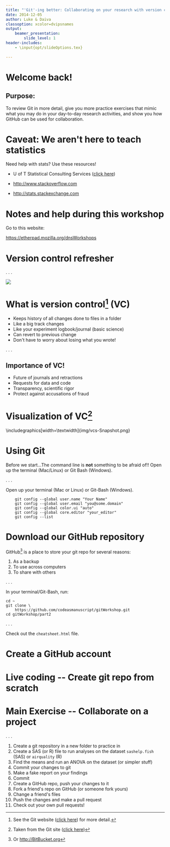 ```yaml
---
title: "'Git'-ing better: Collaborating on your research with version control and GitHub"
date: 2014-12-05
author: Luke & Daiva
classoption: xcolor=dvipsnames
output:
    beamer_presentation:
        slide_level: 1
header-includes:
    - \input{opt/slideOptions.tex}
    
---
```


# Welcome back! #

## Purpose: ##

To review Git in more detail, give you more practice exercises that mimic what you may do in your day-to-day research activities, and show you how GitHub can be used for collaboration.

# Caveat: We aren't here to teach statistics #

Need help with stats? Use these resources!

* U of T Statistical Consulting Services ([click here](http://www.utstat.toronto.edu/wordpress/?page_id=25))

* <http://www.stackoverflow.com>

* <http://stats.stackexchange.com>

# Notes and help during this workshop #

Go to this website:

<https://etherpad.mozilla.org/dnsWorkshops>

# Version control refresher #

. . .

![](img/filenamingComic.gif)

# What is version control[^gitvcs] (VC) #

* Keeps history of all changes done to files in a folder
* Like a big track changes
* Like your experiment logbook/journal (basic science)
* Can revert to previous change
* Don't have to worry about losing what you wrote!

. . .

## Importance of VC! ##

* Future of journals and retractions
* Requests for data and code
* Transparency, scientific rigor
* Protect against accusations of fraud

[^gitvcs]: See the Git website
    ([click here](http://git-scm.com/book/en/v2/Getting-Started-About-Version-Control))
    for more detail.

# Visualization of VC[^gitpic] #

\includegraphics[width=\textwidth]{img/vcs-Snapshot.png}

[^gitpic]: Taken from the Git site
    ([click here](http://git-scm.com/book/en/v2/Getting-Started-Git-Basics))


# Using Git #

Before we start...The command line is **not** something to be afraid
of!!  Open up the terminal (Mac/Linux) or Git Bash (Windows).

. . .

Open up your terminal (Mac or Linux) or Git-Bash (Windows).

```
    git config --global user.name "Your Name"
    git config --global user.email "you@some.domain"
    git config --global color.ui "auto"
    git config --global core.editor "your_editor"
    git config --list
```

# Download our GitHub repository #

GitHub[^gitserver] is a place to store your git repo for several
reasons:

1. As a backup
2. To use across computers
3. To share with others

. . .

In your terminal/Git-Bash, run:

```
cd ~
git clone \
    https://github.com/codeasmanuscript/gitWorkshop.git
cd gitWorkshop/part2
```

. . .

Check out the `cheatsheet.html` file.

[^gitserver]: Or <http://BitBucket.org>

# Create a GitHub account #

# Live coding -- Create git repo from scratch #

# Main Exercise -- Collaborate on a project #

. . .

1. Create a git repository in a new folder to practice in
2. Create a SAS (or R) file to run analyses on the dataset
   `sashelp.fish` (SAS) or `airquality` (R)
3. Find the means and run an ANOVA on the dataset (or simpler stuff)
4. Commit your changes to git
5. Make a fake report on your findings
6. Commit
7. Create a GitHub repo, push your changes to it
8. Fork a friend's repo on GitHub (or someone fork yours)
9. Change a friend's files
10. Push the changes and make a pull request
11. Check out your own pull requests!
